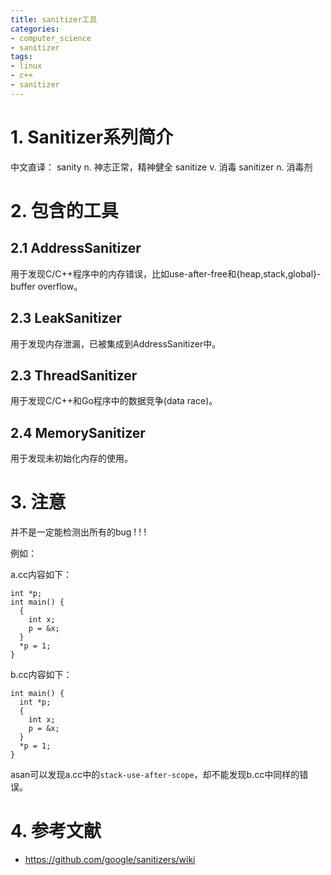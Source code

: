 ```yaml
---
title: sanitizer工具
categories:
- computer_science
- sanitizer
tags:
- linux
- c++
- sanitizer
---
```


# 1. Sanitizer系列简介

中文直译：
sanity n. 神志正常，精神健全
sanitize v. 消毒
sanitizer n. 消毒剂

# 2. 包含的工具

## 2.1 AddressSanitizer

用于发现C/C++程序中的内存错误，比如use-after-free和{heap,stack,global}-buffer overflow。

## 2.3 LeakSanitizer

用于发现内存泄漏，已被集成到AddressSanitizer中。

## 2.3 ThreadSanitizer

用于发现C/C++和Go程序中的数据竞争(data race)。

## 2.4 MemorySanitizer

用于发现未初始化内存的使用。

# 3. 注意

并不是一定能检测出所有的bug ! ! !

例如：

a.cc内容如下：

```
int *p;
int main() {
  {
    int x;
    p = &x;
  }
  *p = 1;
}
```

b.cc内容如下：

```
int main() {
  int *p;
  {
    int x;
    p = &x;
  }
  *p = 1;
}
```

asan可以发现a.cc中的`stack-use-after-scope`，却不能发现b.cc中同样的错误。

# 4. 参考文献

- https://github.com/google/sanitizers/wiki
